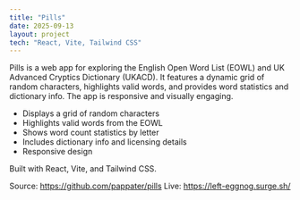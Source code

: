 ```yaml
---
title: "Pills"
date: 2025-09-13
layout: project
tech: "React, Vite, Tailwind CSS"
---
```


Pills is a web app for exploring the English Open Word List (EOWL) and UK Advanced Cryptics Dictionary (UKACD). It features a dynamic grid of random characters, highlights valid words, and provides word statistics and dictionary info. The app is responsive and visually engaging.

- Displays a grid of random characters
- Highlights valid words from the EOWL
- Shows word count statistics by letter
- Includes dictionary info and licensing details
- Responsive design

Built with React, Vite, and Tailwind CSS.

Source: https://github.com/pappater/pills
Live: https://left-eggnog.surge.sh/
